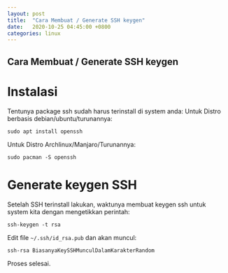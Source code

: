 ```yaml
---
layout: post
title:  "Cara Membuat / Generate SSH keygen"
date:   2020-10-25 04:45:00 +0800
categories: linux
---
```


## Cara Membuat / Generate SSH keygen

# Instalasi

Tentunya package ssh sudah harus terinstall di system anda:
Untuk Distro berbasis debian/ubuntu/turunannya:
```
sudo apt install openssh
```

Untuk Distro Archlinux/Manjaro/Turunannya:
```
sudo pacman -S openssh
```


# Generate keygen SSH
Setelah SSH terinstall lakukan, waktunya membuat keygen ssh untuk system kita dengan mengetikkan perintah:
```
ssh-keygen -t rsa
```

Edit file `~/.ssh/id_rsa.pub` dan akan muncul:
```
ssh-rsa BiasanyaKeySSHMunculDalamKarakterRandom

```

Proses selesai.